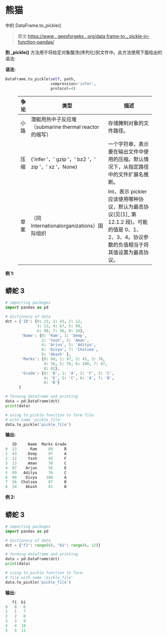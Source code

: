 # 熊猫

中的 DataFrame.to_pickle()

> 原文:[https://www . geesforgeks . org/data frame-to _ pickle-in-function-pandas/](https://www.geeksforgeeks.org/dataframe-to_pickle-in-function-pandas/)

**到 _pickle()** 方法用于将给定对象酸洗(序列化)到文件中。此方法使用下面给出的语法:

**语法:**

```py
DataFrame.to_pickle(self, path,
                    compression='infer',
                    protocol=4)

```

<figure class="table">

| 争论 | 类型 | 描述 |
| --- | --- | --- |
| 小路 | 潜艇用热中子反应堆（submarine thermal reactor 的缩写） | 存储腌制对象的文件路径。 |
| 压缩 | {'infer '，' gzip '，' bz2 '，' zip '，' xz '，None} | 一个字符串，表示要在输出文件中使用的压缩。默认情况下，从指定路径中的文件扩展名推断。 |
| 草案 | （同 Internationalorganizations）国际组织 | Int，表示 pickler 应该使用哪种协议，默认为最高协议(见[1]_ 第 12.1.2 段)。可能的值是 0、1、2、3、4。协议参数的负值相当于将其值设置为最高协议。 |

</figure>

**例 1:**

## 蟒蛇 3

```py
# importing packages
import pandas as pd

# dictionary of data
dct = {'ID': {0: 23, 1: 43, 2: 12,
              3: 13, 4: 67, 5: 89,
              6: 90, 7: 56, 8: 34}, 
       'Name': {0: 'Ram', 1: 'Deep',
                2: 'Yash', 3: 'Aman', 
                4: 'Arjun', 5: 'Aditya',
                6: 'Divya', 7: 'Chalsea',
                8: 'Akash' }, 
       'Marks': {0: 89, 1: 97, 2: 45, 3: 78,
                 4: 56, 5: 76, 6: 100, 7: 87,
                 8: 81}, 
       'Grade': {0: 'B', 1: 'A', 2: 'F', 3: 'C',
                 4: 'E', 5: 'C', 6: 'A', 7: 'B',
                 8: 'B'}
      }

# forming dataframe and printing
data = pd.DataFrame(dct)
print(data)

# using to_pickle function to form file 
# with name 'pickle_file'
data.to_pickle('pickle_file')
```

**输出:**

```py
   ID     Name  Marks Grade
0  23      Ram     89     B
1  43     Deep     97     A
2  12     Yash     45     F
3  13     Aman     78     C
4  67    Arjun     56     E
5  89   Aditya     76     C
6  90    Divya    100     A
7  56  Chalsea     87     B
8  34    Akash     81     B

```

**例 2:**

## 蟒蛇 3

```py
# importing packages
import pandas as pd

# dictionary of data
dct = {"f1": range(6), "b1": range(6, 12)}

# forming dataframe and printing
data = pd.DataFrame(dct)
print(data)

# using to_pickle function to form 
# file with name 'pickle_file'
data.to_pickle('pickle_file')
```

**输出:**

```py
   f1  b1
0   0   6
1   1   7
2   2   8
3   3   9
4   4  10
5   5  11
```